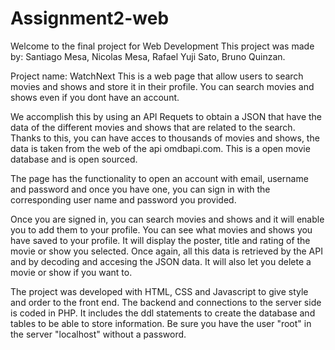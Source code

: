 # Assignment2-web
Welcome to the final project for Web Development
This project was made by:
Santiago Mesa, Nicolas Mesa, Rafael Yuji Sato, Bruno Quinzan.

Project name: WatchNext
This is a web page that allow users to search movies and shows and store it in their profile.
You can search movies and shows even if you dont have an account.

We accomplish this by using an API Requets to obtain a JSON that have the data of the different movies 
and shows that are related to the search. Thanks to this, you can have acces to thousands of movies and shows,
the data is taken from the web of the api omdbapi.com. This is a open movie database and is open sourced.

The page has the functionality to open an account with email, username and password and once you have one, you can sign in with the 
corresponding user name and password you provided.

Once you are signed in, you can search movies and shows and it will enable you to add them to your profile.
You can see what movies and shows you have saved to your profile. It will display the poster, title and rating
of the movie or show you selected. Once again, all this data is retrieved by the API and by decoding and accesing the JSON data.
It will also let you delete a movie or show if you want to.

The project was developed with HTML, CSS and Javascript to give style and order to the front end. The backend 
and connections to the server side is coded in PHP. It includes the ddl statements to create the database and 
tables to be able to store information. Be sure you have the user "root" in the server "localhost" without a password.

